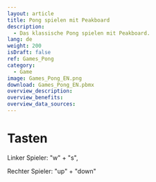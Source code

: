 ```yaml
---
layout: article
title: Pong spielen mit Peakboard
description: 
  - Das klassische Pong spielen mit Peakboard.
lang: de
weight: 200
isDraft: false
ref: Games_Pong
category:
  - Game
image: Games_Pong_EN.png
download: Games_Pong_EN.pbmx
overview_description:
overview_benefits:
overview_data_sources:
---
```

# Tasten
Linker Spieler: "w" + "s", 

Rechter Spieler: "up" + "down"
